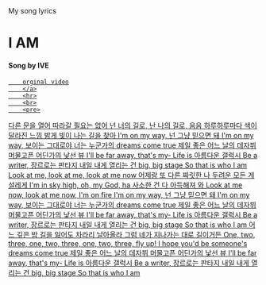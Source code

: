 <!DOCTYPE html>
<html>
   <head>My song lyrics

   </head>
   <body>
        <h1>I AM</h1>
        <h4>Song by IVE</h4>
        <a href="https://www.youtube.com/watch?v=6ZUIwj3FgUY"
        target="_blank">
          
        orginal video
        </a>
        <hr>
        <br>
        <pre>
다른 문을 열어 따라갈 필요는 없어
넌 너의 길로, 난 나의 길로, 음음
하루하루마다 색이 달라진 느낌
밝게 빛이 나는 길을 찾아
I'm on my way, 넌 그냥 믿으면 돼
I'm on my way, 보이는 그대로야
너는 누군가의 dreams come true
제일 좋은 어느 날의 데자뷔
머물고픈 어딘가의 낯선 뷰
I'll be far away, that's my-
Life is 아름다운 갤럭시
Be a writer, 장르로는 판타지
내일 내게 열리는 건 big, big stage
So that is who I am
Look at me, look at me, look at me now
어제랑 또 다른 짜릿한 나
두려운 모든 게 설레게
I'm in sky high, oh, my God, ha
사소한 건 다 아득해져 와
Look at me now, look at me now, I'm on fire
I'm on my way, 넌 그냥 믿으면 돼
I'm on my way, 보이는 그대로야
너는 누군가의 dreams come true
제일 좋은 어느 날의 데자뷔
머물고픈 어딘가의 낯선 뷰
I'll be far away, that's my-
Life is 아름다운 갤럭시
Be a writer, 장르로는 판타지
내일 내게 열리는 건 big, big stage
So that is who I am
어느 깊은 밤 길을 잃어도
차라리 날아올라 그럼 네가
지나가는 대로 길이거든
One, two, three, one, two, three, one, two, three, fly up!
I hope you'd be someone's dreams come true
제일 좋은 어느 날의 데자뷔
머물고픈 어딘가의 낯선 뷰
I'll be far away, that's my-
Life is 아름다운 갤럭시
Be a writer, 장르로는 판타지
내일 내게 열리는 건 big, big stage
So that is who I am
        </pre>
   </body> 
</html>
